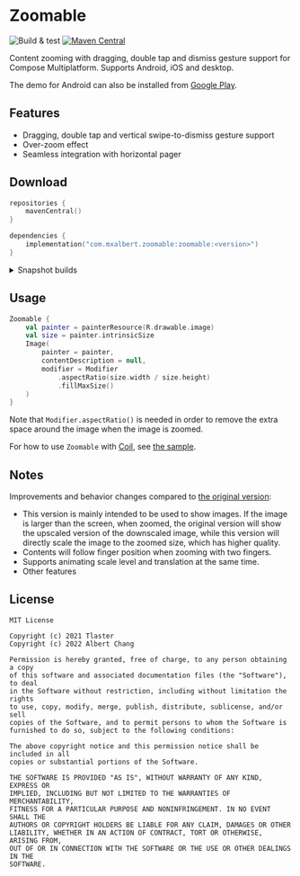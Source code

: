 # Zoomable

![Build & test](https://github.com/mxalbert1996/Zoomable/actions/workflows/build.yml/badge.svg)
[![Maven Central](https://img.shields.io/maven-central/v/com.mxalbert.zoomable/zoomable)](https://search.maven.org/artifact/com.mxalbert.zoomable/zoomable)

Content zooming with dragging, double tap and dismiss gesture support for Compose Multiplatform.
Supports Android, iOS and desktop.

The demo for Android can also be installed from [Google Play](https://play.google.com/store/apps/details?id=com.mxalbert.zoomable.sample).

## Features

- Dragging, double tap and vertical swipe-to-dismiss gesture support
- Over-zoom effect
- Seamless integration with horizontal pager

## Download
```Kotlin
repositories {
    mavenCentral()
}

dependencies {
    implementation("com.mxalbert.zoomable:zoomable:<version>")
}
```

<details>
  <summary>Snapshot builds</summary>

[Snapshot versions](https://s01.oss.sonatype.org/content/repositories/snapshots/com/mxalbert/zoomable/zoomable/) are available at Sonatype OSSRH's snapshot repository. These are updated on every commit to `main`.
To use it:
```Kotlin
repositories {
    maven("https://s01.oss.sonatype.org/content/repositories/snapshots")  // build.gradle.kts
    maven { url 'https://s01.oss.sonatype.org/content/repositories/snapshots' }  // build.gradle
}

dependencies {
    implementation("com.mxalbert.zoomable:zoomable:<version>-SNAPSHOT")
}
```
</details>

## Usage
```Kotlin
Zoomable {
    val painter = painterResource(R.drawable.image)
    val size = painter.intrinsicSize
    Image(
        painter = painter,
        contentDescription = null,
        modifier = Modifier
            .aspectRatio(size.width / size.height)
            .fillMaxSize()
    )
}
```

Note that `Modifier.aspectRatio()` is needed in order to remove the extra space around the image
when the image is zoomed.

For how to use `Zoomable` with [Coil](https://github.com/coil-kt/coil), see
[the sample](sample/shared/src/androidMain/kotlin/com/mxalbert/zoomable/sample/ZoomableApp.android.kt#L26-L41).

## Notes

Improvements and behavior changes compared to [the original version](https://github.com/Tlaster/Zoomable):

- This version is mainly intended to be used to show images. If the image is larger than the screen, when zoomed, the original version will show the upscaled version of the downscaled image, while this version will directly scale the image to the zoomed size, which has higher quality.
- Contents will follow finger position when zooming with two fingers.
- Supports animating scale level and translation at the same time.
- Other features

## License
```
MIT License

Copyright (c) 2021 Tlaster
Copyright (c) 2022 Albert Chang

Permission is hereby granted, free of charge, to any person obtaining a copy
of this software and associated documentation files (the "Software"), to deal
in the Software without restriction, including without limitation the rights
to use, copy, modify, merge, publish, distribute, sublicense, and/or sell
copies of the Software, and to permit persons to whom the Software is
furnished to do so, subject to the following conditions:

The above copyright notice and this permission notice shall be included in all
copies or substantial portions of the Software.

THE SOFTWARE IS PROVIDED "AS IS", WITHOUT WARRANTY OF ANY KIND, EXPRESS OR
IMPLIED, INCLUDING BUT NOT LIMITED TO THE WARRANTIES OF MERCHANTABILITY,
FITNESS FOR A PARTICULAR PURPOSE AND NONINFRINGEMENT. IN NO EVENT SHALL THE
AUTHORS OR COPYRIGHT HOLDERS BE LIABLE FOR ANY CLAIM, DAMAGES OR OTHER
LIABILITY, WHETHER IN AN ACTION OF CONTRACT, TORT OR OTHERWISE, ARISING FROM,
OUT OF OR IN CONNECTION WITH THE SOFTWARE OR THE USE OR OTHER DEALINGS IN THE
SOFTWARE.
```
